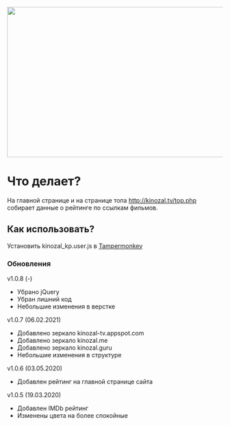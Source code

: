 <p align="center">
  <a href="https://github.com/mastdiekin/kinozal-kp">
    <img src="https://github.com/mastdiekin/kinozal-kp/blob/master/preview.gif" alt="" width="657" height="350">
  </a>
</p>

# Что делает?

На главной странице и на странице топа http://kinozal.tv/top.php собирает данные о рейтинге по ссылкам фильмов.

## Как использовать?

Установить kinozal_kp.user.js в [Tampermonkey](https://chrome.google.com/webstore/detail/tampermonkey/dhdgffkkebhmkfjojejmpbldmpobfkfo?hl=ru)

### Обновления
v1.0.8 (-)
- Убрано jQuery
- Убран лишний код
- Небольшие изменения в верстке

v1.0.7 (06.02.2021)
- Добавлено зеркало kinozal-tv.appspot.com
- Добавлено зеркало kinozal.me
- Добавлено зеркало kinozal.guru
- Небольшие изменения в структуре

v1.0.6 (03.05.2020)
- Добавлен рейтинг на главной странице сайта

v1.0.5 (19.03.2020)
- Добавлен IMDb рейтинг
- Изменены цвета на более спокойные